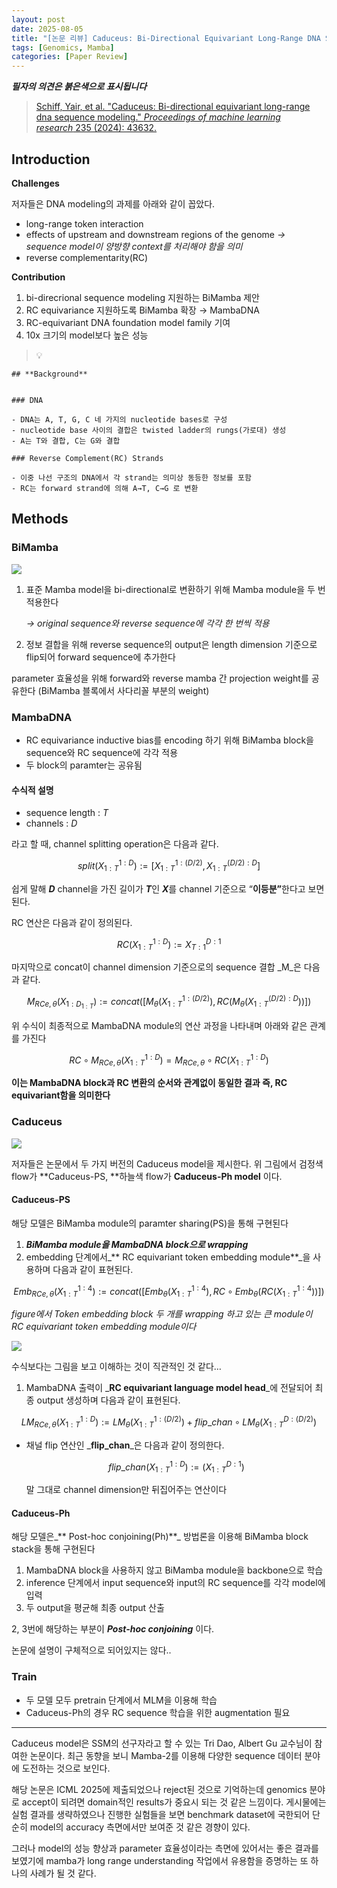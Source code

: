 ```yaml
---
layout: post
date: 2025-08-05
title: "[논문 리뷰] Caduceus: Bi-Directional Equivariant Long-Range DNA Sequence Modeling"
tags: [Genomics, Mamba]
categories: [Paper Review]
---
```


<span class="notion-red">_**필자의 의견은 붉은색으로 표시됩니다**_</span>


> [Schiff, Yair, et al. "Caduceus: Bi-directional equivariant long-range dna sequence modeling." ](https://pmc.ncbi.nlm.nih.gov/articles/PMC12189541/)[_Proceedings of machine learning research_](https://pmc.ncbi.nlm.nih.gov/articles/PMC12189541/)[ 235 (2024): 43632.](https://pmc.ncbi.nlm.nih.gov/articles/PMC12189541/)



## Introduction


**Challenges**


저자들은 DNA modeling의 과제를 아래와 같이 꼽았다.

- long-range token interaction
- effects of upstream and downstream regions of the genome 
_→ sequence model이 양방향 context를 처리해야 함을 의미_
- reverse complementarity(RC)

**Contribution**

1. bi-direcrional sequence modeling 지원하는 BiMamba 제안
1. RC equivariance 지원하도록 BiMamba 확장 → MambaDNA
1. RC-equivariant DNA foundation model family 기여
1. 10x 크기의 model보다 높은 성능

> 💡 


	## **Background**


	### DNA

	- DNA는 A, T, G, C 네 가지의 nucleotide bases로 구성
	- nucleotide base 사이의 결합은 twisted ladder의 rungs(가로대) 생성
	- A는 T와 결합, C는 G와 결합

	### Reverse Complement(RC) Strands

	- 이중 나선 구조의 DNA에서 각 strand는 의미상 동등한 정보를 포함
	- RC는 forward strand에 의해 A→T, C→G 로 변환


## Methods



### BiMamba


![](https://prod-files-secure.s3.us-west-2.amazonaws.com/542b861c-36a8-4051-84e5-8804b6728dba/2c247d59-7815-4980-99f0-8f0d21f445a7/image.png?X-Amz-Algorithm=AWS4-HMAC-SHA256&X-Amz-Content-Sha256=UNSIGNED-PAYLOAD&X-Amz-Credential=ASIAZI2LB466TTFQW6C7%2F20250830%2Fus-west-2%2Fs3%2Faws4_request&X-Amz-Date=20250830T210101Z&X-Amz-Expires=3600&X-Amz-Security-Token=IQoJb3JpZ2luX2VjEIX%2F%2F%2F%2F%2F%2F%2F%2F%2F%2FwEaCXVzLXdlc3QtMiJHMEUCIQDKwF6WI5fdqMime40wJX0yqIvFb7CNHLUj23VuJsw8SgIgedbjTmX6%2Fuq%2FWcveV%2F%2F0gOwHfpWULnDHo9BFJ2b7YhsqiAQI3f%2F%2F%2F%2F%2F%2F%2F%2F%2F%2FARAAGgw2Mzc0MjMxODM4MDUiDDCLy1DBxgJ%2FTFF%2BbyrcAzUjmU%2BfOU%2BOb0TQxQHgaocx7M1mBLtLLpnxEOkjDBrP1LsE0jp2ydyBE7lg89GAJ00q8ySANxLzWLZswnbDXGhC4M345c%2F5ZTQdcfEoI%2FGrSvtp4bi6ldm44%2Bx49zMNdJLAO07Hyzv5%2FDBxV0aV42tV9SnaMl7RPb1p114U6Ni91d2u7jz7udlHP3ZvtYjIizaIVaWtvMOSZoUb%2FHqx%2BUIZLFzmT7C7n8cpFTFzjaDmGIzKUz4WUVeeMVeY4iOatEaQjOCg1Me%2BichY%2FLHaPcBSiejb22O7nPZwvTWys01XkF3Rj3z%2B9CmCKpe%2Bh2qs1iemwGSmrIB4bMaF3cHPh0nmwtRRQIjxAWrhJhQ0qh3UYjeXOaEmvxf5C7y9DvEYdBrPfF2KJC41fSFqqPZ3%2B0u%2BidYONHqtobEOkZh%2FrtSSiPOaasH6lnras6XhwMdo6WuEbb34q7bk6ulmNy5xzUE4RZn%2BA%2FFks0Vt3CssAxhpKiXSidAbjXYOtandZL4nYNoKKpSePnVdNJqec1QxqIdrERXyltRUB%2F9GuVjRHfjPYAemyK%2FS8D9lT1z8arrpJDsuaKwSC9UzDugFCnzqpadYlXZgrhino4BiF9qUOSdf37%2FGYAtY9sMDErt1MIi6zcUGOqUBTFnsWzpR6%2BLmUMphtT8s1viBnSLcU52lVjUS2wTWn212gXCoyJ8%2F2AAcCqUTf7Ah0eZV4omCpIOflC%2BpGfnm2B1M9UUimQjJIid4hfamvXYvdjR2JBgBY6eU9UNMupRhlnvNJmB4I3DVYVhHFOzOK2oNWuYOUGnxHzarBXLW53e6cZBUIFQqdtT%2BwvMfjdLXC7Hbj%2FQjqeOTUMtN7itkvG6jrje8&X-Amz-Signature=bd79b35641e948299d78c982292c4ebaaf62724418e1977cf2575a7c24293a3c&X-Amz-SignedHeaders=host&x-amz-checksum-mode=ENABLED&x-id=GetObject)

1. 표준 Mamba model을 bi-directional로 변환하기 위해 Mamba module을 두 번 적용한다

	_→ original sequence와 reverse sequence에 각각 한 번씩 적용_

1. 정보 결합을 위해 reverse sequence의 output은 length dimension 기준으로 flip되어 forward sequence에 추가한다

parameter 효율성을 위해 forward와 reverse mamba 간 projection weight를 공유한다 (BiMamba 블록에서 사다리꼴 부분의 weight)



### MambaDNA

- RC equivariance inductive bias를 encoding 하기 위해 BiMamba block을 sequence와 RC sequence에 각각 적용
- 두 block의 paramter는 공유됨


#### 수식적 설명

- sequence length : _T_
- channels : _D_

라고 할 때,  channel splitting operation은 다음과 같다.


$$
split(X^{1:D}_{1:T}):=[X^{1:(D/2)}_{1:T},X^{(D/2):D}_{1:T}]
$$


<span class="notion-red">쉽게 말해 </span><span class="notion-red">_**D**_</span><span class="notion-red"> channel을 가진 길이가 </span><span class="notion-red">_**T**_</span><span class="notion-red">인 </span><span class="notion-red">_**X**_</span><span class="notion-red">를 channel 기준으로 “</span><span class="notion-red">**이등분”**</span><span class="notion-red">한다고 보면 된다.</span>


RC 연산은 다음과 같이 정의된다.


$$
RC(X^{1:D}_{1:T}):=X^{D:1}_{T:1}
$$


마지막으로 concat이 channel dimension 기준으로의 sequence 결합 _M_은 다음과 같다.


$$
M_{RCe,\theta}(X_{1:D_{1:T}}):=concat([M_{\theta}(X^{1:(D/2)}_{1:T}),RC(M_{\theta}(X^{(D/2):D}_{1:T}))])
$$


위 수식이 최종적으로 MambaDNA module의 연산 과정을 나타내며 아래와 같은 관계를 가진다


$$
RC\circ M_{RCe,\theta}(X^{1:D}_{1:T}) = M_{RCe,\theta} \circ RC(X^{1:D}_{1:T})
$$


**이는 MambaDNA block과 RC 변환의 순서와 관계없이 동일한 결과 즉, RC equivariant함을 의미한다**



### Caduceus


![](https://prod-files-secure.s3.us-west-2.amazonaws.com/542b861c-36a8-4051-84e5-8804b6728dba/f94a60d7-8145-473b-aef9-7c68d3ec604a/image.png?X-Amz-Algorithm=AWS4-HMAC-SHA256&X-Amz-Content-Sha256=UNSIGNED-PAYLOAD&X-Amz-Credential=ASIAZI2LB466TTFQW6C7%2F20250830%2Fus-west-2%2Fs3%2Faws4_request&X-Amz-Date=20250830T210101Z&X-Amz-Expires=3600&X-Amz-Security-Token=IQoJb3JpZ2luX2VjEIX%2F%2F%2F%2F%2F%2F%2F%2F%2F%2FwEaCXVzLXdlc3QtMiJHMEUCIQDKwF6WI5fdqMime40wJX0yqIvFb7CNHLUj23VuJsw8SgIgedbjTmX6%2Fuq%2FWcveV%2F%2F0gOwHfpWULnDHo9BFJ2b7YhsqiAQI3f%2F%2F%2F%2F%2F%2F%2F%2F%2F%2FARAAGgw2Mzc0MjMxODM4MDUiDDCLy1DBxgJ%2FTFF%2BbyrcAzUjmU%2BfOU%2BOb0TQxQHgaocx7M1mBLtLLpnxEOkjDBrP1LsE0jp2ydyBE7lg89GAJ00q8ySANxLzWLZswnbDXGhC4M345c%2F5ZTQdcfEoI%2FGrSvtp4bi6ldm44%2Bx49zMNdJLAO07Hyzv5%2FDBxV0aV42tV9SnaMl7RPb1p114U6Ni91d2u7jz7udlHP3ZvtYjIizaIVaWtvMOSZoUb%2FHqx%2BUIZLFzmT7C7n8cpFTFzjaDmGIzKUz4WUVeeMVeY4iOatEaQjOCg1Me%2BichY%2FLHaPcBSiejb22O7nPZwvTWys01XkF3Rj3z%2B9CmCKpe%2Bh2qs1iemwGSmrIB4bMaF3cHPh0nmwtRRQIjxAWrhJhQ0qh3UYjeXOaEmvxf5C7y9DvEYdBrPfF2KJC41fSFqqPZ3%2B0u%2BidYONHqtobEOkZh%2FrtSSiPOaasH6lnras6XhwMdo6WuEbb34q7bk6ulmNy5xzUE4RZn%2BA%2FFks0Vt3CssAxhpKiXSidAbjXYOtandZL4nYNoKKpSePnVdNJqec1QxqIdrERXyltRUB%2F9GuVjRHfjPYAemyK%2FS8D9lT1z8arrpJDsuaKwSC9UzDugFCnzqpadYlXZgrhino4BiF9qUOSdf37%2FGYAtY9sMDErt1MIi6zcUGOqUBTFnsWzpR6%2BLmUMphtT8s1viBnSLcU52lVjUS2wTWn212gXCoyJ8%2F2AAcCqUTf7Ah0eZV4omCpIOflC%2BpGfnm2B1M9UUimQjJIid4hfamvXYvdjR2JBgBY6eU9UNMupRhlnvNJmB4I3DVYVhHFOzOK2oNWuYOUGnxHzarBXLW53e6cZBUIFQqdtT%2BwvMfjdLXC7Hbj%2FQjqeOTUMtN7itkvG6jrje8&X-Amz-Signature=9df2d058390b7b02b239537cdb763f6218f0b44d732e9391a4b441e443fd1797&X-Amz-SignedHeaders=host&x-amz-checksum-mode=ENABLED&x-id=GetObject)


저자들은 논문에서 두 가지 버전의 Caduceus model을 제시한다. 위 그림에서 검정색 flow가 **Caduceus-PS, **하늘색 flow가 **Caduceus-Ph model** 이다.



#### Caduceus-PS


해당 모델은 BiMamba module의 paramter sharing(PS)을 통해 구현된다

1. _**BiMamba module을 MambaDNA block으로 wrapping**_
1. embedding 단계에서_** RC equivariant token embedding module**_을 사용하며 다음과 같이 표현된다.

$$
Emb_{RCe,\theta}(X^{1:4}_{1:T}):=concat([Emb_{\theta}(X^{1:4}_{1:T}),RC \circ Emb_{\theta}(RC(X^{1:4}_{1:T}))])
$$


_figure에서 Token embedding block 두 개를 wrapping 하고 있는 큰 module이 RC equivariant token embedding module이다_


![](https://prod-files-secure.s3.us-west-2.amazonaws.com/542b861c-36a8-4051-84e5-8804b6728dba/b175e4da-71eb-4e91-8c23-a06dabe673c9/image.png?X-Amz-Algorithm=AWS4-HMAC-SHA256&X-Amz-Content-Sha256=UNSIGNED-PAYLOAD&X-Amz-Credential=ASIAZI2LB466TTFQW6C7%2F20250830%2Fus-west-2%2Fs3%2Faws4_request&X-Amz-Date=20250830T210101Z&X-Amz-Expires=3600&X-Amz-Security-Token=IQoJb3JpZ2luX2VjEIX%2F%2F%2F%2F%2F%2F%2F%2F%2F%2FwEaCXVzLXdlc3QtMiJHMEUCIQDKwF6WI5fdqMime40wJX0yqIvFb7CNHLUj23VuJsw8SgIgedbjTmX6%2Fuq%2FWcveV%2F%2F0gOwHfpWULnDHo9BFJ2b7YhsqiAQI3f%2F%2F%2F%2F%2F%2F%2F%2F%2F%2FARAAGgw2Mzc0MjMxODM4MDUiDDCLy1DBxgJ%2FTFF%2BbyrcAzUjmU%2BfOU%2BOb0TQxQHgaocx7M1mBLtLLpnxEOkjDBrP1LsE0jp2ydyBE7lg89GAJ00q8ySANxLzWLZswnbDXGhC4M345c%2F5ZTQdcfEoI%2FGrSvtp4bi6ldm44%2Bx49zMNdJLAO07Hyzv5%2FDBxV0aV42tV9SnaMl7RPb1p114U6Ni91d2u7jz7udlHP3ZvtYjIizaIVaWtvMOSZoUb%2FHqx%2BUIZLFzmT7C7n8cpFTFzjaDmGIzKUz4WUVeeMVeY4iOatEaQjOCg1Me%2BichY%2FLHaPcBSiejb22O7nPZwvTWys01XkF3Rj3z%2B9CmCKpe%2Bh2qs1iemwGSmrIB4bMaF3cHPh0nmwtRRQIjxAWrhJhQ0qh3UYjeXOaEmvxf5C7y9DvEYdBrPfF2KJC41fSFqqPZ3%2B0u%2BidYONHqtobEOkZh%2FrtSSiPOaasH6lnras6XhwMdo6WuEbb34q7bk6ulmNy5xzUE4RZn%2BA%2FFks0Vt3CssAxhpKiXSidAbjXYOtandZL4nYNoKKpSePnVdNJqec1QxqIdrERXyltRUB%2F9GuVjRHfjPYAemyK%2FS8D9lT1z8arrpJDsuaKwSC9UzDugFCnzqpadYlXZgrhino4BiF9qUOSdf37%2FGYAtY9sMDErt1MIi6zcUGOqUBTFnsWzpR6%2BLmUMphtT8s1viBnSLcU52lVjUS2wTWn212gXCoyJ8%2F2AAcCqUTf7Ah0eZV4omCpIOflC%2BpGfnm2B1M9UUimQjJIid4hfamvXYvdjR2JBgBY6eU9UNMupRhlnvNJmB4I3DVYVhHFOzOK2oNWuYOUGnxHzarBXLW53e6cZBUIFQqdtT%2BwvMfjdLXC7Hbj%2FQjqeOTUMtN7itkvG6jrje8&X-Amz-Signature=5888df8ae07ee5bfcb2b984a983facf74157e28f79e47079f767d6cd03f89faf&X-Amz-SignedHeaders=host&x-amz-checksum-mode=ENABLED&x-id=GetObject)


<span class="notion-red">수식보다는 그림을 보고 이해하는 것이 직관적인 것 같다…</span>

1. MambaDNA 출력이 _**RC equivariant language model head**_에 전달되어 최종 output 생성하며 다음과 같이 표현된다.

$$
LM_{RCe,\theta}(X^{1:D}_{1:T}):= LM_{\theta}(X^{1:(D/2)}_{1:T})+flip\_chan\circ LM_{\theta}(X^{D:(D/2)}_{1:T})
$$

- 채널 flip 연산인 _**flip\_chan**_은 다음과 같이 정의한다.

	$$
	flip\_chan(X^{1:D}_{1:T}):=(X^{D:1}_{1:T})
	$$


	말 그대로 channel dimension만 뒤집어주는 연산이다



#### Caduceus-Ph


해당 모델은_** Post-hoc conjoining(Ph)**_ 방법론을 이용해 BiMamba block stack을 통해 구현된다

1. MambaDNA block을 사용하지 않고 BiMamba module을 backbone으로 학습
1. inference 단계에서 input sequence와 input의 RC sequence를 각각 model에 입력
1. 두 output을 평균해 최종 output 산출

2, 3번에 해당하는 부분이 _**Post-hoc conjoining**_ 이다.


<span class="notion-red">논문에 설명이 구체적으로 되어있지는 않다..</span>



### Train

- 두 모델 모두 pretrain 단계에서 MLM을 이용해 학습
- Caduceus-Ph의 경우 RC sequence 학습을 위한 augmentation 필요

---


<span class="notion-red">Caduceus model은 SSM의 선구자라고 할 수 있는 Tri Dao, Albert Gu 교수님이 참여한 논문이다. 최근 동향을 보니 Mamba-2를 이용해 다양한 sequence 데이터 분야에 도전하는 것으로 보인다.</span>


<span class="notion-red">해당 논문은 ICML 2025에 제출되었으나 reject된 것으로 기억하는데 genomics 분야로 accept이 되려면 domain적인 results가 중요시 되는 것 같은 느낌이다. 게시물에는 실험 결과를 생략하였으나 진행한 실험들을 보면 benchmark dataset에 국한되어 단순히 model의 accuracy 측면에서만 보여준 것 같은 경향이 있다.</span>


<span class="notion-red">그러나 model의 성능 향상과 parameter 효율성이라는 측면에 있어서는 좋은 결과를 보였기에 mamba가 long range understanding 작업에서 유용함을 증명하는 또 하나의 사례가 될 것 같다.</span>

